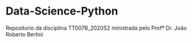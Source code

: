 # Data-Science-Python
 Repositorio da disciplina TT007B_2020S2 ministrada pelo Profº Dr. João Roberto Bertini

